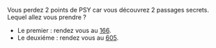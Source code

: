 Vous perdez 2 points de PSY car vous découvrez 2 passages secrets. Lequel allez vous prendre ?

- Le premier : rendez vous au [166](166).
- Le deuxiéme : rendez vous au [605](605).